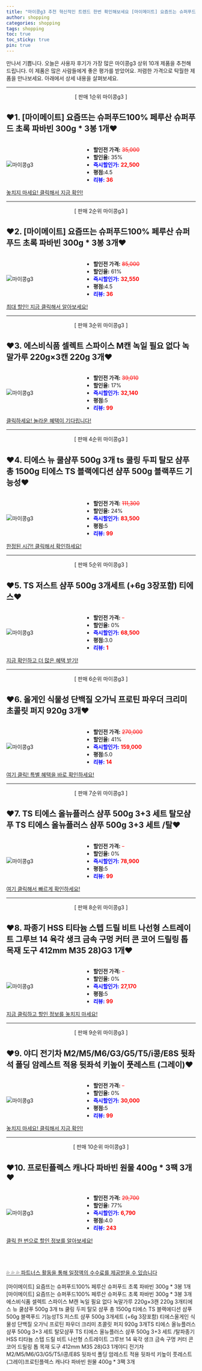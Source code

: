 ```yaml
---
title: "마이콩g3 추천 혁신적인 트렌드 한번 확인해보세요 [마이메이트] 요즘뜨는 슈퍼푸드100% 페루산 슈퍼푸드"
author: shopping
categories: shopping
tags: shopping
toc: true
toc_sticky: true
pin: true
---
```

만나서 기쁩니다. 오늘은 사용자 후기가 가장 많은 마이콩g3 상위 10개 제품을 추천해드립니다. 이 제품은 많은 사람들에게 좋은 평가를 받았어요. 저렴한 가격으로 탁월한 제품을 만나보세요. 아래에서 상세 내용을 살펴보세요.

---
<p class="toplist" style="margin: 0 auto; display: block; width: fit-content;">[ 판매 1순위 마이콩g3 ]</p>

<h2><strong>❤️1. [마이메이트] 요즘뜨는 슈퍼푸드100% 페루산 슈퍼푸드 초록 파바빈 300g * 3봉 1개❤️</strong></h2>

<div style="display: flex; align-items: center;">
    <div style="flex: 0.4;">
        <img src="https://thumbnail6.coupangcdn.com/thumbnails/remote/230x230ex/image/vendor_inventory/2a53/e98130bc4630e1bfba4dc90b3c4e27dec72126aed848fd45df6d4fb7851c.jpg" alt="마이콩g3" style="max-width: 100%;">
    </div>
    <div style="flex: 0.6; margin-left: 10px;">
        <ul>
            <li><strong>할인전 가격:</strong> <del style="color: red;">35,000</del></li>
            <li><strong>할인율:</strong> 35%</li>
            <li><span style='color:blue'><strong>즉시할인가:</strong></span> <span style='color:red'><strong>22,500</strong></span></li>
            <li><strong>평점:</strong>4.5</li>
            <li><span style='color:blue'><strong>리뷰:</strong></span> <span style='color:red'><strong>36</strong></span></li>
        </ul>
    </div>
</div>
<div class="center">
    <a href="https://William4Davisa.github.io?lptag=AF9450613&subid=githubio&pageKey=7418072867&traceid=V0-153&itemId=19493326155&vendorItemId=86602970793" class="myButton">
        놓치지 마세요! 클릭해서 지금 확인!
    </a>
</div>


---
<p class="toplist" style="margin: 0 auto; display: block; width: fit-content;">[ 판매 2순위 마이콩g3 ]</p>

<h2><strong>❤️2. [마이메이트] 요즘뜨는 슈퍼푸드100% 페루산 슈퍼푸드 초록 파바빈 300g * 3봉 3개❤️</strong></h2>

<div style="display: flex; align-items: center;">
    <div style="flex: 0.4;">
        <img src="https://thumbnail10.coupangcdn.com/thumbnails/remote/230x230ex/image/vendor_inventory/6802/d47c108c8a66d00a2fe4ad7e5b1b6dd363534a9710a26526e9e22cf1f348.jpg" alt="마이콩g3" style="max-width: 100%;">
    </div>
    <div style="flex: 0.6; margin-left: 10px;">
        <ul>
            <li><strong>할인전 가격:</strong> <del style="color: red;">85,000</del></li>
            <li><strong>할인율:</strong> 61%</li>
            <li><span style='color:blue'><strong>즉시할인가:</strong></span> <span style='color:red'><strong>32,550</strong></span></li>
            <li><strong>평점:</strong>4.5</li>
            <li><span style='color:blue'><strong>리뷰:</strong></span> <span style='color:red'><strong>36</strong></span></li>
        </ul>
    </div>
</div>
<div class="center">
    <a href="https://William4Davisa.github.io?lptag=AF9450613&subid=githubio&pageKey=7418072867&traceid=V0-153&itemId=19236182774&vendorItemId=86316211685" class="myButton">
        최대 할인! 지금 클릭해서 알아보세요!
    </a>
</div>


---
<p class="toplist" style="margin: 0 auto; display: block; width: fit-content;">[ 판매 3순위 마이콩g3 ]</p>

<h2><strong>❤️3. 에스비식품 셀렉트 스파이스 M캔 녹일 필요 없다 녹말가루 220g×3캔 220g 3개❤️</strong></h2>

<div style="display: flex; align-items: center;">
    <div style="flex: 0.4;">
        <img src="https://thumbnail10.coupangcdn.com/thumbnails/remote/230x230ex/image/vendor_inventory/dddf/35a257950d0063775ea27912edcae76bc5dd4f5faccd69c334f0e22f7ce1.jpg" alt="마이콩g3" style="max-width: 100%;">
    </div>
    <div style="flex: 0.6; margin-left: 10px;">
        <ul>
            <li><strong>할인전 가격:</strong> <del style="color: red;">39,010</del></li>
            <li><strong>할인율:</strong> 17%</li>
            <li><span style='color:blue'><strong>즉시할인가:</strong></span> <span style='color:red'><strong>32,140</strong></span></li>
            <li><strong>평점:</strong>5</li>
            <li><span style='color:blue'><strong>리뷰:</strong></span> <span style='color:red'><strong>99</strong></span></li>
        </ul>
    </div>
</div>
<div class="center">
    <a href="https://William4Davisa.github.io?lptag=AF9450613&subid=githubio&pageKey=8019513280&traceid=V0-153&itemId=22407387932&vendorItemId=89452254142" class="myButton">
        클릭하세요! 놀라운 혜택이 기다립니다!
    </a>
</div>


---
<p class="toplist" style="margin: 0 auto; display: block; width: fit-content;">[ 판매 4순위 마이콩g3 ]</p>

<h2><strong>❤️4. 티에스 뉴 쿨샴푸 500g 3개 ts 쿨링 두피 탈모 샴푸 총 1500g 티에스 TS 블랙에디션 샴푸 500g 블랙푸드 기능성❤️</strong></h2>

<div style="display: flex; align-items: center;">
    <div style="flex: 0.4;">
        <img src="https://thumbnail6.coupangcdn.com/thumbnails/remote/230x230ex/image/vendor_inventory/a131/f33e1f3432ca56c14f79660b673b015030e0fb10c4c764385d3286dad4b7.jpg" alt="마이콩g3" style="max-width: 100%;">
    </div>
    <div style="flex: 0.6; margin-left: 10px;">
        <ul>
            <li><strong>할인전 가격:</strong> <del style="color: red;">111,300</del></li>
            <li><strong>할인율:</strong> 24%</li>
            <li><span style='color:blue'><strong>즉시할인가:</strong></span> <span style='color:red'><strong>83,500</strong></span></li>
            <li><strong>평점:</strong>5</li>
            <li><span style='color:blue'><strong>리뷰:</strong></span> <span style='color:red'><strong>99</strong></span></li>
        </ul>
    </div>
</div>
<div class="center">
    <a href="https://William4Davisa.github.io?lptag=AF9450613&subid=githubio&pageKey=8208055548&traceid=V0-153&itemId=21858658521&vendorItemId=88906874637" class="myButton">
        한정된 시간! 클릭해서 확인하세요!
    </a>
</div>


---
<p class="toplist" style="margin: 0 auto; display: block; width: fit-content;">[ 판매 5순위 마이콩g3 ]</p>

<h2><strong>❤️5. TS 저스트 샴푸 500g 3개세트 (+6g 3장포함) 티에스❤️</strong></h2>

<div style="display: flex; align-items: center;">
    <div style="flex: 0.4;">
        <img src="https://thumbnail7.coupangcdn.com/thumbnails/remote/230x230ex/image/vendor_inventory/5fba/528eab0116e62f70a0b713d56c19abc0407dc5227b08a7c4a28a3e1af7b3.jpg" alt="마이콩g3" style="max-width: 100%;">
    </div>
    <div style="flex: 0.6; margin-left: 10px;">
        <ul>
            <li><strong>할인전 가격:</strong> <del style="color: red;">-</del></li>
            <li><strong>할인율:</strong> 0%</li>
            <li><span style='color:blue'><strong>즉시할인가:</strong></span> <span style='color:red'><strong>68,500</strong></span></li>
            <li><strong>평점:</strong>3.0</li>
            <li><span style='color:blue'><strong>리뷰:</strong></span> <span style='color:red'><strong>1</strong></span></li>
        </ul>
    </div>
</div>
<div class="center">
    <a href="https://William4Davisa.github.io?lptag=AF9450613&subid=githubio&pageKey=7473313472&traceid=V0-153&itemId=22632977909&vendorItemId=90124896997" class="myButton">
        지금 확인하고 더 많은 혜택 받기!
    </a>
</div>


---
<p class="toplist" style="margin: 0 auto; display: block; width: fit-content;">[ 판매 6순위 마이콩g3 ]</p>

<h2><strong>❤️6. 올게인 식물성 단백질 오가닉 프로틴 파우더 크리미 초콜릿 퍼지 920g 3개❤️</strong></h2>

<div style="display: flex; align-items: center;">
    <div style="flex: 0.4;">
        <img src="https://thumbnail9.coupangcdn.com/thumbnails/remote/230x230ex/image/vendor_inventory/871d/5b21efd2a3a351899fea9e5fd97d992f3d6c24cbb15f3f8ee9a537a30ea8.png" alt="마이콩g3" style="max-width: 100%;">
    </div>
    <div style="flex: 0.6; margin-left: 10px;">
        <ul>
            <li><strong>할인전 가격:</strong> <del style="color: red;">270,000</del></li>
            <li><strong>할인율:</strong> 41%</li>
            <li><span style='color:blue'><strong>즉시할인가:</strong></span> <span style='color:red'><strong>159,000</strong></span></li>
            <li><strong>평점:</strong>5.0</li>
            <li><span style='color:blue'><strong>리뷰:</strong></span> <span style='color:red'><strong>14</strong></span></li>
        </ul>
    </div>
</div>
<div class="center">
    <a href="https://William4Davisa.github.io?lptag=AF9450613&subid=githubio&pageKey=6971171315&traceid=V0-153&itemId=18259391173&vendorItemId=85405928808" class="myButton">
        여기 클릭! 특별 혜택을 바로 확인하세요!
    </a>
</div>


---
<p class="toplist" style="margin: 0 auto; display: block; width: fit-content;">[ 판매 7순위 마이콩g3 ]</p>

<h2><strong>❤️7. TS 티에스 올뉴플러스 샴푸 500g 3+3 세트 탈모샴푸 TS 티에스 올뉴플러스 샴푸 500g 3+3 세트 /탈❤️</strong></h2>

<div style="display: flex; align-items: center;">
    <div style="flex: 0.4;">
        <img src="https://thumbnail8.coupangcdn.com/thumbnails/remote/230x230ex/image/vendor_inventory/cbd3/6d71e2e9b896f2c5cac9a0a38d12afc1d572f360f2a1a2f9d0d8c2a3002b.jpg" alt="마이콩g3" style="max-width: 100%;">
    </div>
    <div style="flex: 0.6; margin-left: 10px;">
        <ul>
            <li><strong>할인전 가격:</strong> <del style="color: red;">-</del></li>
            <li><strong>할인율:</strong> 0%</li>
            <li><span style='color:blue'><strong>즉시할인가:</strong></span> <span style='color:red'><strong>78,900</strong></span></li>
            <li><strong>평점:</strong>5</li>
            <li><span style='color:blue'><strong>리뷰:</strong></span> <span style='color:red'><strong>99</strong></span></li>
        </ul>
    </div>
</div>
<div class="center">
    <a href="https://William4Davisa.github.io?lptag=AF9450613&subid=githubio&pageKey=7539123321&traceid=V0-153&itemId=19814015672&vendorItemId=90125296453" class="myButton">
        여기 클릭해서 빠르게 확인하세요!
    </a>
</div>


---
<p class="toplist" style="margin: 0 auto; display: block; width: fit-content;">[ 판매 8순위 마이콩g3 ]</p>

<h2><strong>❤️8. 파종기 HSS 티타늄 스텝 드릴 비트 나선형 스트레이트 그루브 14 육각 생크 금속 구멍 커터 콘 코어 드릴링 톱 목재 도구 412mm M35 28)G3 1개❤️</strong></h2>

<div style="display: flex; align-items: center;">
    <div style="flex: 0.4;">
        <img src="https://thumbnail6.coupangcdn.com/thumbnails/remote/230x230ex/image/vendor_inventory/cd64/b93eb2a0fbcb2526c1d48d88a2f4fb2a8652c97b3998ce8d9d4696069514.jpg" alt="마이콩g3" style="max-width: 100%;">
    </div>
    <div style="flex: 0.6; margin-left: 10px;">
        <ul>
            <li><strong>할인전 가격:</strong> <del style="color: red;">-</del></li>
            <li><strong>할인율:</strong> 0%</li>
            <li><span style='color:blue'><strong>즉시할인가:</strong></span> <span style='color:red'><strong>27,170</strong></span></li>
            <li><strong>평점:</strong>5</li>
            <li><span style='color:blue'><strong>리뷰:</strong></span> <span style='color:red'><strong>99</strong></span></li>
        </ul>
    </div>
</div>
<div class="center">
    <a href="https://William4Davisa.github.io?lptag=AF9450613&subid=githubio&pageKey=8234242329&traceid=V0-153&itemId=21875413944&vendorItemId=88923537481" class="myButton">
        지금 클릭하고 할인 정보를 놓치지 마세요!
    </a>
</div>


---
<p class="toplist" style="margin: 0 auto; display: block; width: fit-content;">[ 판매 9순위 마이콩g3 ]</p>

<h2><strong>❤️9. 야디 전기차 M2/M5/M6/G3/G5/T5/i콩/E8S 뒷좌석 폴딩 암레스트 적용 뒷좌석 키높이  풋레스트 (그레이)❤️</strong></h2>

<div style="display: flex; align-items: center;">
    <div style="flex: 0.4;">
        <img src="https://thumbnail7.coupangcdn.com/thumbnails/remote/230x230ex/image/vendor_inventory/ecb9/7ca6bafc56d32ee3264c993323448460fb3918b974030342c4df11c4e1a5.png" alt="마이콩g3" style="max-width: 100%;">
    </div>
    <div style="flex: 0.6; margin-left: 10px;">
        <ul>
            <li><strong>할인전 가격:</strong> <del style="color: red;">-</del></li>
            <li><strong>할인율:</strong> 0%</li>
            <li><span style='color:blue'><strong>즉시할인가:</strong></span> <span style='color:red'><strong>30,000</strong></span></li>
            <li><strong>평점:</strong>5</li>
            <li><span style='color:blue'><strong>리뷰:</strong></span> <span style='color:red'><strong>99</strong></span></li>
        </ul>
    </div>
</div>
<div class="center">
    <a href="https://William4Davisa.github.io?lptag=AF9450613&subid=githubio&pageKey=8193566743&traceid=V0-153&itemId=23456601112&vendorItemId=90483320162" class="myButton">
        놓치지 마세요! 클릭해서 지금 확인!
    </a>
</div>


---
<p class="toplist" style="margin: 0 auto; display: block; width: fit-content;">[ 판매 10순위 마이콩g3 ]</p>

<h2><strong>❤️10. 프로틴플렉스 캐나다 파바빈 원물 400g * 3팩 3개❤️</strong></h2>

<div style="display: flex; align-items: center;">
    <div style="flex: 0.4;">
        <img src="https://thumbnail10.coupangcdn.com/thumbnails/remote/230x230ex/image/vendor_inventory/1892/2db6c19c5191ccc634bd90a6f04d27b07662d5f798308d6107e033f06fc1.jpg" alt="마이콩g3" style="max-width: 100%;">
    </div>
    <div style="flex: 0.6; margin-left: 10px;">
        <ul>
            <li><strong>할인전 가격:</strong> <del style="color: red;">29,700</del></li>
            <li><strong>할인율:</strong> 77%</li>
            <li><span style='color:blue'><strong>즉시할인가:</strong></span> <span style='color:red'><strong>6,790</strong></span></li>
            <li><strong>평점:</strong>4.0</li>
            <li><span style='color:blue'><strong>리뷰:</strong></span> <span style='color:red'><strong>243</strong></span></li>
        </ul>
    </div>
</div>
<div class="center">
    <a href="https://William4Davisa.github.io?lptag=AF9450613&subid=githubio&pageKey=7263093960&traceid=V0-153&itemId=18548664843&vendorItemId=85803466765" class="myButton">
        클릭 한 번으로 할인 정보를 알아보세요!
    </a>
</div>

<br><br><br>[💦 💦 💦 파트너스 활동을 통해 일정액의 수수료를 제공받을 수 있습니다](https://link.coupang.com/a/bcpT2c)<br><br>[마이메이트] 요즘뜨는 슈퍼푸드100% 페루산 슈퍼푸드 초록 파바빈 300g * 3봉 1개[마이메이트] 요즘뜨는 슈퍼푸드100% 페루산 슈퍼푸드 초록 파바빈 300g * 3봉 3개에스비식품 셀렉트 스파이스 M캔 녹일 필요 없다 녹말가루 220g×3캔 220g 3개티에스 뉴 쿨샴푸 500g 3개 ts 쿨링 두피 탈모 샴푸 총 1500g 티에스 TS 블랙에디션 샴푸 500g 블랙푸드 기능성TS 저스트 샴푸 500g 3개세트 (+6g 3장포함) 티에스올게인 식물성 단백질 오가닉 프로틴 파우더 크리미 초콜릿 퍼지 920g 3개TS 티에스 올뉴플러스 샴푸 500g 3+3 세트 탈모샴푸 TS 티에스 올뉴플러스 샴푸 500g 3+3 세트 /탈파종기 HSS 티타늄 스텝 드릴 비트 나선형 스트레이트 그루브 14 육각 생크 금속 구멍 커터 콘 코어 드릴링 톱 목재 도구 412mm M35 28)G3 1개야디 전기차 M2/M5/M6/G3/G5/T5/i콩/E8S 뒷좌석 폴딩 암레스트 적용 뒷좌석 키높이  풋레스트 (그레이)프로틴플렉스 캐나다 파바빈 원물 400g * 3팩 3개